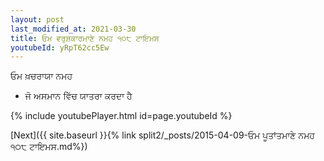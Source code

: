 ```yaml
---
layout: post
last_modified_at: 2021-03-30
title: ਓਮ ਵਰੁਸ਼ਕਾਰਮਾਣੇ ਨਮਹ ੧੦੮ ਟਾਇਮਸ
youtubeId: yRpT62cc5Ew
---
```

 
 
 ਓਮ ਖ਼ਚਰਾਯਾ ਨਮਹ  
 
 -  ਜੋ ਅਸਮਾਨ ਵਿੱਚ ਯਾਤਰਾ ਕਰਦਾ ਹੈ 
 
  
 
  
 
 
 
 
 
 


{% include youtubePlayer.html id=page.youtubeId %}
 
[Next]({{ site.baseurl }}{% link  split2/_posts/2015-04-09-ਓਮ ਪੂਤਾਂਤਮਾਣੇ ਨਮਹ ੧੦੮ ਟਾਇਮਸ.md%})
 
